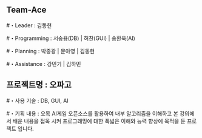 ## Team-Ace
#・Leader : 
김동현

#・Programming : 
서숭용(DB) | 허찬(GUI) | 송환욱(AI)

#・Planning : 
박종광 | 문아영 | 김동현

#・Assistance : 
강민기 | 김하민

## 프로젝트명 : 오파고
#・사용 기술 : 
DB, GUI, AI

#・기획 내용 : 
오목 AI게임 오픈소스를 활용하여 내부 알고리즘을 이해하고 본 강의에서 배운 내용을 접목 시켜 프로그래밍에 대한 폭넓은 이해와 능력 향상에 목적을 둔 프로젝트 입니다.